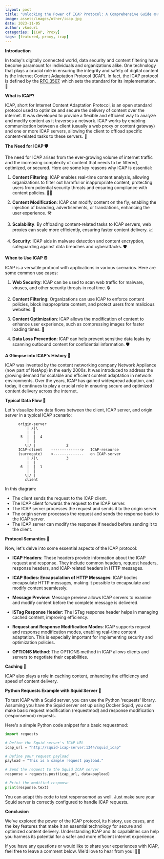 ```yaml
---
layout: post
title: "Unlocking the Power of ICAP Protocol: A Comprehensive Guide 🌐💡"
image: assets/images/other/icap.jpg
date: 2023-11-05
author: vkosuri
categories: [ICAP, Proxy]
tags: [featured, proxy, icap]
---
```


**Introduction**

In today's digitally connected world, data security and content filtering have become paramount for individuals and organizations alike. One technology that plays a crucial role in ensuring the integrity and safety of digital content is the Internet Content Adaptation Protocol (ICAP). In fact, the ICAP protocol is defined by the [RFC 3507](https://datatracker.ietf.org/doc/html/rfc3507), which sets the standard for its implementation. 📜

**What is ICAP?**

ICAP, short for Internet Content Adaptation Protocol, is an open standard protocol used to optimize and secure the delivery of content over the internet. It was developed to provide a flexible and efficient way to analyze and modify content as it traverses a network. ICAP works by enabling communication between a client (usually a web proxy or content gateway) and one or more ICAP servers, allowing the client to offload specific content-related tasks to these servers. 🚀

**The Need for ICAP 🛡️**

The need for ICAP arises from the ever-growing volume of internet traffic and the increasing complexity of content that needs to be filtered, optimized, or secured. Here are some key reasons why ICAP is essential:

1. **Content Filtering**: ICAP enables real-time content analysis, allowing organizations to filter out harmful or inappropriate content, protecting users from potential security threats and ensuring compliance with content policies. 🕵️‍♂️

2. **Content Modification**: ICAP can modify content on the fly, enabling the injection of branding, advertisements, or translations, enhancing the user experience. 🛠️

3. **Scalability**: By offloading content-related tasks to ICAP servers, web proxies can scale more efficiently, ensuring faster content delivery. 📈

4. **Security**: ICAP aids in malware detection and content encryption, safeguarding against data breaches and cyberattacks. 🛡️

**When to Use ICAP ⏰**

ICAP is a versatile protocol with applications in various scenarios. Here are some common use cases:

1. **Web Security**: ICAP can be used to scan web traffic for malware, viruses, and other security threats in real time. 🔒

2. **Content Filtering**: Organizations can use ICAP to enforce content policies, block inappropriate content, and protect users from malicious websites. 🚫

3. **Content Optimization**: ICAP allows the modification of content to enhance user experience, such as compressing images for faster loading times. 🚀

4. **Data Loss Prevention**: ICAP can help prevent sensitive data leaks by scanning outbound content for confidential information. 🛡️

**A Glimpse into ICAP's History 📜**

ICAP was invented by the content networking company Network Appliance (now part of NetApp) in the early 2000s. It was introduced to address the growing demand for scalable and efficient content adaptation in network environments. Over the years, ICAP has gained widespread adoption, and today, it continues to play a crucial role in ensuring secure and optimized content delivery across the internet.

**Typical Data Flow 🔄**

Let's visualize how data flows between the client, ICAP server, and origin server in a typical ICAP scenario:

```
      origin-server
          | /|\
          |  |
       5  |  |  4
          |  |
         \|/ |              2
      ICAP-client    -------------->   ICAP-resource
      (surrogate)    <--------------   on ICAP-server
          | /|\             3
          |  |
       6  |  |  1
          |  |
         \|/ |
         client
```

In this diagram:

- The client sends the request to the ICAP client.
- The ICAP client forwards the request to the ICAP server.
- The ICAP server processes the request and sends it to the origin server.
- The origin server processes the request and sends the response back to the ICAP server.
- The ICAP server can modify the response if needed before sending it to the client.

**Protocol Semantics 🔑**

Now, let's delve into some essential aspects of the ICAP protocol:

- **ICAP Headers**: These headers provide information about the ICAP request and response. They include common headers, request headers, response headers, and ICAP-related headers in HTTP messages.

- **ICAP Bodies: Encapsulation of HTTP Messages**: ICAP bodies encapsulate HTTP messages, making it possible to encapsulate and modify content seamlessly.

- **Message Preview**: Message preview allows ICAP servers to examine and modify content before the complete message is delivered.

- **ISTag Response Header**: The ISTag response header helps in managing cached content, improving efficiency.

- **Request and Response Modification Modes**: ICAP supports request and response modification modes, enabling real-time content adaptation. This is especially important for implementing security and optimization policies.

- **OPTIONS Method**: The OPTIONS method in ICAP allows clients and servers to negotiate their capabilities.

**Caching 🚀**

ICAP also plays a role in caching content, enhancing the efficiency and speed of content delivery.

**Python Requests Example with Squid Server 🐍**

To test ICAP with a Squid server, you can use the Python 'requests' library. Assuming you have the Squid server set up using Docker Squid, you can make basic request modification (requestmod) and response modification (responsemod) requests.

Here's a simple Python code snippet for a basic requestmod:

```python
import requests

# Define the Squid server's ICAP URL
icap_url = "http://squid-icap-server:1344/squid_icap"

# Define your request payload
payload = "This is a sample request payload."

# Send the request to the Squid ICAP server
response = requests.post(icap_url, data=payload)

# Print the modified response
print(response.text)
```

You can adapt this code to test responsemod as well. Just make sure your Squid server is correctly configured to handle ICAP requests.

**Conclusion**

We've explored the power of the ICAP protocol, its history, use cases, and the key features that make it an essential technology for secure and optimized content delivery. Understanding ICAP and its capabilities can help you harness its potential for a safer and more efficient internet experience.

If you have any questions or would like to share your experiences with ICAP, feel free to leave a comment below. We'd love to hear from you! 📢🚀